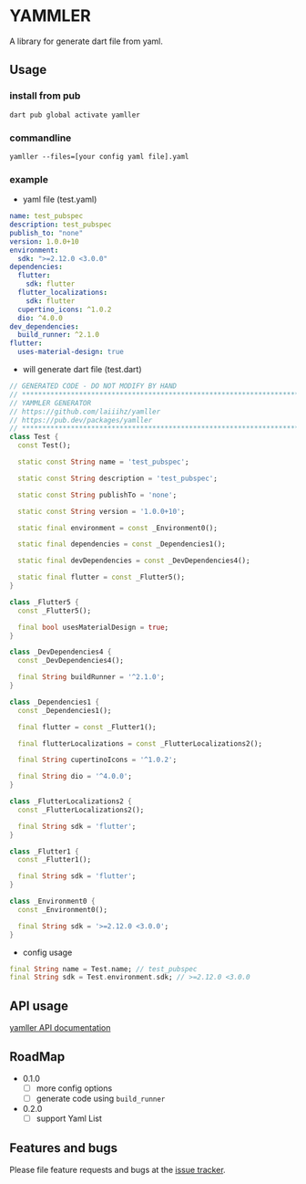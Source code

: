 # YAMMLER

A library for generate dart file from yaml.

## Usage

### install from pub
```shell
dart pub global activate yamller
```

### commandline 
```shell
yamller --files=[your config yaml file].yaml
```

### example

* yaml file (test.yaml)

```yaml
name: test_pubspec
description: test_pubspec
publish_to: "none"
version: 1.0.0+10
environment:
  sdk: ">=2.12.0 <3.0.0"
dependencies:
  flutter:
    sdk: flutter
  flutter_localizations:
    sdk: flutter
  cupertino_icons: ^1.0.2
  dio: ^4.0.0
dev_dependencies:
  build_runner: ^2.1.0
flutter:
  uses-material-design: true
```

* will generate dart file (test.dart)

```dart
// GENERATED CODE - DO NOT MODIFY BY HAND
// **************************************************************************
// YAMMLER GENERATOR
// https://github.com/laiiihz/yamller
// https://pub.dev/packages/yamller
// **************************************************************************
class Test {
  const Test();

  static const String name = 'test_pubspec';

  static const String description = 'test_pubspec';

  static const String publishTo = 'none';

  static const String version = '1.0.0+10';

  static final environment = const _Environment0();

  static final dependencies = const _Dependencies1();

  static final devDependencies = const _DevDependencies4();

  static final flutter = const _Flutter5();
}

class _Flutter5 {
  const _Flutter5();

  final bool usesMaterialDesign = true;
}

class _DevDependencies4 {
  const _DevDependencies4();

  final String buildRunner = '^2.1.0';
}

class _Dependencies1 {
  const _Dependencies1();

  final flutter = const _Flutter1();

  final flutterLocalizations = const _FlutterLocalizations2();

  final String cupertinoIcons = '^1.0.2';

  final String dio = '^4.0.0';
}

class _FlutterLocalizations2 {
  const _FlutterLocalizations2();

  final String sdk = 'flutter';
}

class _Flutter1 {
  const _Flutter1();

  final String sdk = 'flutter';
}

class _Environment0 {
  const _Environment0();

  final String sdk = '>=2.12.0 <3.0.0';
}
```

* config usage

```dart
final String name = Test.name; // test_pubspec
final String sdk = Test.environment.sdk; // >=2.12.0 <3.0.0
```

## API usage

[yamller API documentation](https://pub.dev/documentation/yamller/latest/)

## RoadMap

* 0.1.0
  * [ ] more config options
  * [ ] generate code using `build_runner`
* 0.2.0
  * [ ] support Yaml List 

## Features and bugs

Please file feature requests and bugs at the [issue tracker][tracker].

[tracker]: https://github.com/laiiihz/yamller/issues
